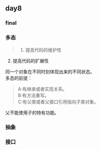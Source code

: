 ## day8 ##
### final ###


### 多态 ###


> 1. 提高代码的维护性
2. 提高代码的扩展性    
 
 同一个对象在不同时刻体现出来的不同状态。  
 多态的前提：	
> A:有继承或者实现关系。  
> B:有方法重写。  
> C:有父类或者父接口引用指向子类对象。    

父不能使用子的特有功能。
### 抽象 ###

### 接口 ###

